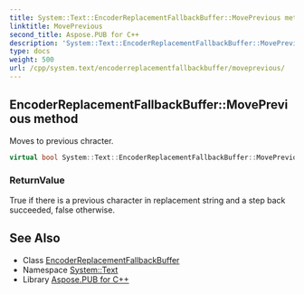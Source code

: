```yaml
---
title: System::Text::EncoderReplacementFallbackBuffer::MovePrevious method
linktitle: MovePrevious
second_title: Aspose.PUB for C++
description: 'System::Text::EncoderReplacementFallbackBuffer::MovePrevious method. Moves to previous chracter in C++.'
type: docs
weight: 500
url: /cpp/system.text/encoderreplacementfallbackbuffer/moveprevious/
---
```

## EncoderReplacementFallbackBuffer::MovePrevious method


Moves to previous chracter.

```cpp
virtual bool System::Text::EncoderReplacementFallbackBuffer::MovePrevious() override
```


### ReturnValue

True if there is a previous character in replacement string and a step back succeeded, false otherwise.

## See Also

* Class [EncoderReplacementFallbackBuffer](../)
* Namespace [System::Text](../../)
* Library [Aspose.PUB for C++](../../../)
